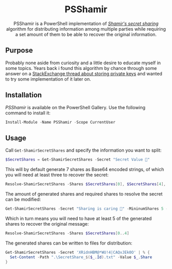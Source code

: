 <div align="center">

# PSShamir

PSShamir is a PowerShell implementation of [*Shamir's secret sharing*](https://en.wikipedia.org/wiki/Shamir's_secret_sharing) algorithm for distributing information among multiple parties while requiring a set amount of them to be able to recover the original information.

</div>

## Purpose
Probably none aside from curiosity and a little desire to educate myself in some topics. Years back i found this algorithm by chance through some answer on a [StackExchange thread about storing private keys](https://security.stackexchange.com/a/115167) and wanted to try some implementation of it later on.

## Installation
*PSShamir* is available on the PowerShell Gallery. Use the following command to install it:

```powershell
Install-Module -Name PSShamir -Scope CurrentUser
```

## Usage

Call `Get-ShamirSecretShares` and specify the information you want to split:
```powershell
$SecretShares = Get-ShamirSecretShares -Secret "Secret Value 🔐"
```

This will by default generate 7 shares as Base64 encoded strings, of which you will need at least three to recover the secret:
```powershell
Resolve-ShamirSecretShares -Shares $SecretShares[0], $SecretShares[4], $SecretShares[2]
```

The amount of generated shares and required shares to resolve the secret can be modified:
```powershell
Get-ShamirSecretShares -Secret "Sharing is caring 🦙" -MininumShares 5 -Shares 7
```

Which in turn means you will need to have at least 5 of the generated shares to recover the original message:
```powershell
Resolve-ShamirSecretShares -Shares $SecretShares[0..4]
```

The generated shares can be written to files for distribution:
```powershell
Get-ShamirSecretShares -Secret 'XRidnHBM@*WU!4|CAQvJEk0O' | % {
  Set-Content -Path ".\SecretShare_$($_.Id).txt" -Value $_.Share
}
```
